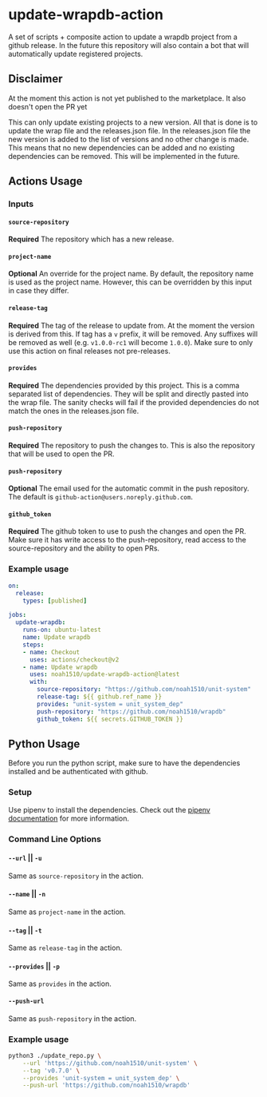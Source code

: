 # update-wrapdb-action

A set of scripts + composite action to update a wrapdb project from a github release.
In the future this repository will also contain a bot that will automatically update registered projects.

## Disclaimer
At the moment this action is not yet published to the marketplace.
It also doesn't open the PR yet

This can only update existing projects to a new version.
All that is done is to update the wrap file and the releases.json file.
In the releases.json file the new version is added to the list of versions and no other change is made.
This means that no new dependencies can be added and no existing dependencies can be removed.
This will be implemented in the future.

## Actions Usage

### Inputs

#### `source-repository`

**Required** The repository which has a new release.

#### `project-name`

**Optional** An override for the project name.
By default, the repository name is used as the project name.
However, this can be overridden by this input in case they differ.

#### `release-tag`

**Required** The tag of the release to update from.
At the moment the version is derived from this.
If tag has a `v` prefix, it will be removed.
Any suffixes will be removed as well (e.g. `v1.0.0-rc1` will become `1.0.0`).
Make sure to only use this action on final releases not pre-releases.

#### `provides`

**Required** The dependencies provided by this project.
This is a comma separated list of dependencies.
They will be split and directly pasted into the wrap file.
The sanity checks will fail if the provided dependencies do not match the ones in the releases.json file.

#### `push-repository`

**Required** The repository to push the changes to.
This is also the repository that will be used to open the PR.


#### `push-repository`

**Optional** The email used for the automatic commit in the push repository.
The default is `github-action@users.noreply.github.com`.

#### `github_token`

**Required** The github token to use to push the changes and open the PR.
Make sure it has write access to the push-repository, read access to the source-repository and the ability to open PRs.

### Example usage

```yaml
on:
  release:
    types: [published]

jobs:
  update-wrapdb:
    runs-on: ubuntu-latest
    name: Update wrapdb
    steps:
    - name: Checkout
      uses: actions/checkout@v2
    - name: Update wrapdb
      uses: noah1510/update-wrapdb-action@latest
      with:
        source-repository: "https://github.com/noah1510/unit-system"
        release-tag: ${{ github.ref_name }}
        provides: "unit-system = unit_system_dep"
        push-repository: "https://github.com/noah1510/wrapdb"
        github_token: ${{ secrets.GITHUB_TOKEN }}
```

## Python Usage

Before you run the python script, make sure to have the dependencies installed and be authenticated with github.

### Setup

Use pipenv to install the dependencies.
Check out the [pipenv documentation](https://pipenv.pypa.io/en/latest/index.html) for more information.

### Command Line Options

#### `--url` || `-u`

Same as `source-repository` in the action.

#### `--name` || `-n`

Same as `project-name` in the action.

#### `--tag` || `-t`

Same as `release-tag` in the action.

#### `--provides` || `-p`

Same as `provides` in the action.

#### `--push-url`

Same as `push-repository` in the action.

### Example usage

```bash
python3 ./update_repo.py \
    --url 'https://github.com/noah1510/unit-system' \
    --tag 'v0.7.0' \
    --provides 'unit-system = unit_system_dep' \
    --push-url 'https://github.com/noah1510/wrapdb'
```
